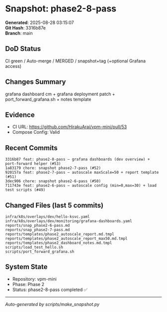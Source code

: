 # Snapshot: phase2-8-pass

**Generated**: 2025-08-28 03:15:07  
**Git Hash**: 3316b87e  
**Branch**: main  

## DoD Status
CI green / Auto-merge / MERGED / snapshot+tag (+optional Grafana access)

## Changes Summary
grafana dashboard cm + grafana deployment patch + port_forward_grafana.sh + notes template

## Evidence
- CI URL: https://github.com/HirakuArai/vpm-mini/pull/53
- Compose Config: Valid

## Recent Commits
```
3316b87 feat: phase2-8-pass – grafana dashboards (dev overview) + port-forward helper (#53)
1a83179 chore: snapshot phase2-7-pass (#52)
920157a feat: phase2-7-pass – autoscale maxScale=50 + report template (#51)
3dec906 chore: snapshot phase2-6-pass (#50)
711743e feat: phase2-6-pass – autoscale config (min=0,max=30) + load test scripts (#49)
```

## Changed Files (last 5 commits)
```
infra/k8s/overlays/dev/hello-ksvc.yaml
infra/k8s/overlays/dev/monitoring/grafana-dashboards.yaml
reports/snap_phase2-6-pass.md
reports/snap_phase2-7-pass.md
reports/templates/phase2_autoscale_report.md.tmpl
reports/templates/phase2_autoscale_report_max50.md.tmpl
reports/templates/phase2_dashboard_notes.md.tmpl
scripts/load_test_hello.sh
scripts/port_forward_grafana.sh
```

## System State
- Repository: vpm-mini
- Phase: Phase 2
- Status: phase2-8-pass completed ✅

---
*Auto-generated by scripts/make_snapshot.py*
